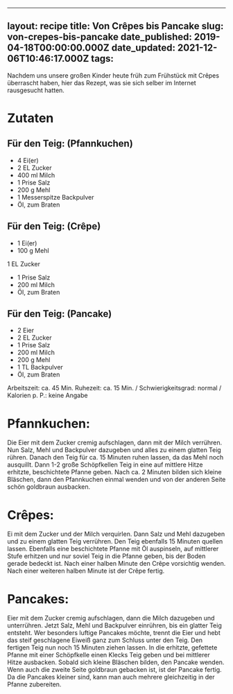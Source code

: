______________________________________________________________________

## layout: recipe title: Von Crêpes bis Pancake slug: von-crepes-bis-pancake date_published: 2019-04-18T00:00:00.000Z date_updated: 2021-12-06T10:46:17.000Z tags:

Nachdem uns unsere großen Kinder heute früh zum Frühstück mit Crêpes überrascht haben, hier das
Rezept, was sie sich selber im Internet rausgesucht hatten.

# Zutaten

## Für den Teig: (Pfannkuchen)

- 4 Ei(er)
- 2 EL Zucker
- 400 ml Milch
- 1 Prise Salz
- 200 g Mehl
- 1 Messerspitze Backpulver
- Öl, zum Braten

## Für den Teig: (Crêpe)

- 1 Ei(er)
- 100 g Mehl

1 EL Zucker

- 1 Prise Salz
- 200 ml Milch
- Öl, zum Braten

## Für den Teig: (Pancake)

- 2 Eier
- 2 EL Zucker
- 1 Prise Salz
- 200 ml Milch
- 200 g Mehl
- 1 TL Backpulver
- Öl, zum Braten

Arbeitszeit: ca. 45 Min. Ruhezeit: ca. 15 Min. / Schwierigkeitsgrad: normal / Kalorien p. P.: keine
Angabe

# Pfannkuchen:

Die Eier mit dem Zucker cremig aufschlagen, dann mit der Milch verrühren. Nun Salz, Mehl und
Backpulver dazugeben und alles zu einem glatten Teig rühren. Danach den Teig für ca. 15 Minuten
ruhen lassen, da das Mehl noch ausquillt. Dann 1-2 große Schöpfkellen Teig in eine auf mittlere
Hitze erhitzte, beschichtete Pfanne geben. Nach ca. 2 Minuten bilden sich kleine Bläschen, dann den
Pfannkuchen einmal wenden und von der anderen Seite schön goldbraun ausbacken.

# Crêpes:

Ei mit dem Zucker und der Milch verquirlen. Dann Salz und Mehl dazugeben und zu einem glatten Teig
verrühren. Den Teig ebenfalls 15 Minuten quellen lassen. Ebenfalls eine beschichtete Pfanne mit Öl
auspinseln, auf mittlerer Stufe erhitzen und nur soviel Teig in die Pfanne geben, bis der Boden
gerade bedeckt ist. Nach einer halben Minute den Crêpe vorsichtig wenden. Nach einer weiteren halben
Minute ist der Crêpe fertig.

# Pancakes:

Eier mit dem Zucker cremig aufschlagen, dann die Milch dazugeben und unterrühren. Jetzt Salz, Mehl
und Backpulver einrühren, bis ein glatter Teig entsteht. Wer besonders luftige Pancakes möchte,
trennt die Eier und hebt das steif geschlagene Eiweiß ganz zum Schluss unter den Teig. Den fertigen
Teig nun noch 15 Minuten ziehen lassen. In die erhitzte, gefettete Pfanne mit einer Schöpfkelle
einen Klecks Teig geben und bei mittlerer Hitze ausbacken. Sobald sich kleine Bläschen bilden, den
Pancake wenden. Wenn auch die zweite Seite goldbraun gebacken ist, ist der Pancake fertig. Da die
Pancakes kleiner sind, kann man auch mehrere gleichzeitig in der Pfanne zubereiten.
